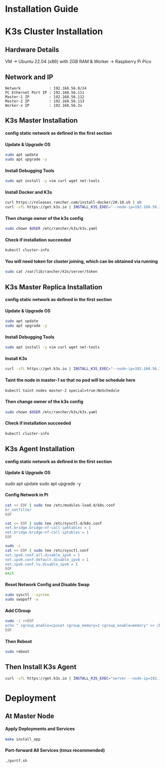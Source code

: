 # Installation Guide

# K3s Cluster Installation

## Hardware Details
VM -> Ubuntu 22.04 (x86) with 2GB RAM & 
Worker -> Raspberry Pi Pico

## Network and IP
```
Network             : 192.168.56.0/24
PC Ethernet Port IP : 192.168.56.111
Master-1 IP         : 192.168.56.112
Master-2 IP         : 192.168.56.113
Worker-x IP         : 192.168.56.3x
```

## K3s Master Installation
#### config static network as defined in the first section

#### Update & Upgrade OS
```bash
sudo apt update
sudo apt upgrade -y
```

#### Install Debugging Tools
```bash
sudo apt install -y vim curl wget net-tools
```

#### Install Docker and K3s
```bash
curl https://releases.rancher.com/install-docker/20.10.sh | sh
curl -sfL https://get.k3s.io | INSTALL_K3S_EXEC="--node-ip=192.168.56.112" K3S_ARGS="--kube-apiserver-arg=default-not-ready-toleration-seconds=5 --kube-apiserver-arg=default-unreachable-toleration-seconds=5 --kube-apiserver-arg=default-uncordon-toleration-seconds=5 --kube-apiserver-arg=default-delete-local-data-delay=5 --kube-apiserver-arg=default-pod-eviction-timeout=5s --kube-apiserver-arg=default-pod-eviction-headroom=5s" sh -s - server --cluster-init
```

#### Then change owner of the k3s config
```bash
sudo chown $USER /etc/rancher/k3s/k3s.yaml
```

#### Check if installation succeeded
```bash
kubectl cluster-info
```

#### You will need token for cluster joining, which can be obtained via running
```bash
sudo cat /var/lib/rancher/k3s/server/token
```

## K3s Master Replica Installation

#### config static network as defined in the first section

#### Update & Upgrade OS
```bash
sudo apt update
sudo apt upgrade -y
```

#### Install Debugging Tools
```bash
sudo apt install -y vim curl wget net-tools
```

#### Install K3s
```bash
curl -sfL https://get.k3s.io | INSTALL_K3S_EXEC="--node-ip=192.168.56.113" K3S_URL=https://192.168.56.112:6443 K3S_ARGS="--kube-apiserver-arg=default-not-ready-toleration-seconds=5 --kube-apiserver-arg=default-unreachable-toleration-seconds=5 --kube-apiserver-arg=default-uncordon-toleration-seconds=5 --kube-apiserver-arg=default-delete-local-data-delay=5 --kube-apiserver-arg=default-pod-eviction-timeout=5s --kube-apiserver-arg=default-pod-eviction-headroom=5s" K3S_TOKEN=<YOUR TOKEN> sh -
```

#### Taint the node in master-1 so that no pod will be schedule here
```bash
kubectl taint nodes master-2 special=true:NoSchedule
```

#### Then change owner of the k3s config
```bash
sudo chown $USER /etc/rancher/k3s/k3s.yaml
```

#### Check if installation succeeded
```bash
kubectl cluster-info
```

## K3s Agent Installation
#### config static network as defined in the first section

#### Update & Upgrade OS
sudo apt update
sudo apt upgrade -y

#### Config Network in Pi
```bash
cat << EOF | sudo tee /etc/modules-load.d/k8s.conf
br_netfilter
EOF

cat << EOF | sudo tee /etc/sysctl.d/k8s.conf
net.bridge.bridge-nf-call-ip6tables = 1
net.bridge.bridge-nf-call-iptables = 1
EOF

sudo -i
cat << EOF | sudo tee /etc/sysctl.conf
net.ipv6.conf.all.disable_ipv6 = 1
net.ipv6.conf.default.disable_ipv6 = 1
net.ipv6.conf.lo.disable_ipv6 = 1
EOF
exit
```

#### Reset Network Config and Disable Swap
```bash
sudo sysctl --system
sudo swapoff -a
```

#### Add CGroup
```bash
sudo -i <<EOF
echo " cgroup_enable=cpuset cgroup_memory=1 cgroup_enable=memory" >> /boot/cmdline.txt
EOF
```

#### Then Reboot
```bash
sudo reboot
```

## Then Install K3s Agent
```bash
curl -sfL https://get.k3s.io | INSTALL_K3S_EXEC="server --node-ip=192.168.56.3x" K3S_URL=https://192.168.56.112:6443 K3S_TOKEN=<YOUR TOKEN> sh -
```

# Deployment

## At Master Node

#### Apply Deployments and Services
```bash
make install_app
```

#### Port-forward All Services (tmux recommended)
```bash
./portf.sh
```
